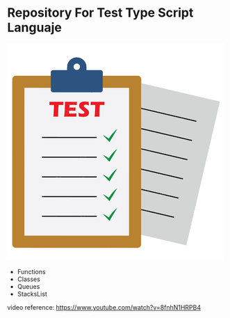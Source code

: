 # Repository For Test Type Script Languaje

![image description](TestIcon.png)

- Functions
- Classes
- Queues
- StacksList

video reference: 
https://www.youtube.com/watch?v=8fnhN1HRPB4
